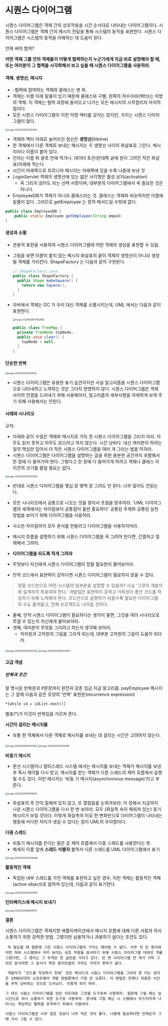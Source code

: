 # 시퀀스 다이어그램

시퀀스 다이어그램은 객체 간의 상호작용을 시간 순서대로 나타내는 다이어그램이다. 시퀀스 다이어그램은 객체 간의 메시지 전달을 통해 시스템의 동작을 표현한다. 시퀀스 다이어그램은 시스템의 동작을 이해하는 데 도움이 된다.

언제 써야 할까?

**어떤 객체 그룹 안의 객체들이 어떻게 협력하는지 누군가에게 지금 바로 설명해야 할 때, 또는 여러분이 그 협력을 시각화해서 보고 싶을 때 시퀀스 다이어그램을 사용하라.**

#### 객체. 생명선, 메시지

- -협력에 참여하는 객체와 클래스는 맨 위.
- 객체는 이름 아래 밑줄이 있기 때문에 클래스와 구별. 왼쪽의 허수아비(액터)는 익명의 객체. 이 객체는 협력 과정에 들어오고 나가는 모든 메시지의 시작점이자 마지막점이다.
- 모든 시퀀스 다이어그램이 이런 익명 액터를 갖지는 않지만, 가지는 시퀀스 다이어 그램이 많다.

<img src="/Users/len/IdeaProjects/Book/asset/image-20241025073215384.png" alt="image-20241025073215384" style="zoom:50%;" />



- 객체와 액터 아래로 늘어뜨린 점선은 **생명선**(lifeline)
- 한 객체에서 다른 객체로 보내는 메시지는 두 생명선 사이의 화살표로 그린다. 메시지마다 이름이 붙어 있다.
- 인자는 이름 뒤 괄호 안에 적거나, 데이터 토큰(반대쪽 긑에 원이 그려진 작은 화살표)아래에 적는다. 
- 시간이 아래쪽으로 흐르니까 메시지는 아래쪽에 있을 수록 나중에 보낸 것
- LoginServlet 객체의 생명선에 있는 얇은 사각형은 활성 상자(activation)
  - 꼭 그리지 않아도 되는 선택 사항이며, 대부분의 다이어그램에서 꼭 필요한 것은 아니다.
- EmployeeDB가 객체가 아니라 클래스라는 것. 클래스는 객체와 비슷하지만 이름에 밑줄이 없다. 그러므로 getEmployee 는 정적 메서드일 수밖에 없다.

```java
public class EmployeeDB {
	public static Employee getEmployee(String empid)
}
```



#### 생성과 소멸

- 관용적 표현을 사용하여 시퀀스 다이어그램에 어떤 객체의 생성을 표현할 수 있음.

- 그림을 보면 이름이 붙지 않는 메시지 화살표의 끝이 객체의 생명선이 아니라 생성될 객체를 가리킨다. ShapeFactory 는 다음과 같이 구현된다.

  ```java
  // ShapeFactory.java
  public class ShapeFactory {
    public Shape makeSquare() {
      return new Square();
    }
  }
  ```

- 자바에서 객체는 GC 가 우리 대신 객체를 소멸시키는데, UML 에서는 다음과 같이 표현한다.

  <img src="/Users/len/IdeaProjects/Book/asset/image-20241025075102856.png" alt="image-20241025075102856" style="zoom:50%;" />

  ```java
  public class TreeMap {
    private TreeNode topNode;
    public void clear() {
      topNode = null;
    }
  }
  ```

####  단순한 반복

<img src="/Users/len/IdeaProjects/Book/asset/image-20241025075216018.png" alt="image-20241025075216018" style="zoom:50%;" />



- 시퀀스 다이어그램은 유용한 표기 습관이지만 사실 알고리즘을 시퀀스 다이어그램으로 나타내려고 노력하는 것은 그다지 현명하지 않다. 시퀀스 다이어그램은 객체 사이의 연결을 드러내기 위해 사용해야지, 알고리즘의 세부사항을 자세하게 보여 주기 위해 사용해서는 안된다.



#### 사례와 시나리오

규칙: 

- 아래와 같이 수많은 객체와 메시지로 가득 찬 시퀀스 다이어그램을 그리지 마라. 아무도 읽지 못하고 아무도 읽으려고 하지 않는다. 시간 낭비다. 대신 여러분이 하려는 일의 핵심만 집어서 더 작은 시퀀스 다이어그램을 여러 개 그리는 법을 익혀라.
- 시퀀스 다이어그램은 다이어그램을 설명하는 글을 위한 충분한 공간까지 포함해서 한 장에 다 들어가야 한다. 그렇다고 한 장에 다 들어가게 하려고 객체나 클래스 아이콘의 크기를 줄일 필요는 없다.

<img src="/Users/len/IdeaProjects/Book/asset/image-20241025075553244.png" alt="image-20241025075553244" style="zoom:50%;" />

- 반대로 시퀀스 다이어그램을 몇십 장 몇백 장 그려도 안 된다. 너무 많아도 안읽는다.
- 모든 시나리오에서 공통으로 나오는 것을 찾아서 초점을 맞추어라. 'UML 다이어그램의 세계에서는 차이점보다 공통점이 휠씬 중요하다' 공통된 주제와 공통된 실천 방법을 보이기 위해 다이어그램을 사용하라. 
- 사소한 차이점까지 모두 문서를 만들려고 다이어그램을 사용하지마라.
- 메시지 흐름을 설명하기 위해 시퀀스 다이어그램을 꼭 그려야 한다면, 간결하고 절제해서 그려라.
-  **다이어그램을 되도록 적게 그려랴**



- 무엇보다 자신에게 시퀀스 다이어그램이 정말 필요한지 물어보아라.
- 만약 코드에서 표현력이 강하다면 시퀀스 다이어그램이 필요하지 않을 수 있다.

>정말 코드만으로 어떤 시스템의 일부분을 설명할 수 있을까? 사실 ‘그것이 개발자와 설계자의 목표여야 한다.’ 개발팀은 표현력이 강하고 가독성이 좋은 코드를 작성하기 위해 노력해야 한다. 코드만으로 설명하기 쉬울수록 필요한 다이어그램 의 수도 줄어들고, 전체 프로젝트도 나아질 것이다.

- 둘째, 만약 시퀀스 다이어그램이 필요하다는 생각이 들면, 그것을 여러 시나리오로 쪼갤 수 있는지 자신에게 물어보아라.
- 셋째, 여러분이 무엇을 그리려고 하는지 생각해 보아라.
  - 저차원과 고차원의 그림을 그리게 되는데, 대부분 고차원의 그림이 도움이 되더라.

<img src="/Users/len/IdeaProjects/Book/asset/image-20241025080510228.png" alt="image-20241025080510228" style="zoom:50%;" />

<img src="/Users/len/IdeaProjects/Book/asset/image-20241025080520927.png" alt="image-20241025080520927" style="zoom:50%;" />

####  고급 개념

##### 반복과 조건

잘 명시된 반복문과 if문장까지 완전히 갖춘 임금 지급 알고리즘. payEmployee 메시지는 그 앞에 다음과 같은 모양의 '반복' 표현문(recurrence expression)

`*[while id = idList.next()]`

별표(*)가 이것이 반복임을 가르쳐 준다.



**시간이 걸리는 메시지들**

- 보통 한 객체에서 다른 객체로 메시지를 보내는 데 걸리는 시간은 고려하지 않는다.

<img src="/Users/len/IdeaProjects/Book/asset/image-20241025081144309.png" alt="image-20241025081144309" style="zoom:50%;" />

<img src="/Users/len/IdeaProjects/Book/asset/image-20241025081233681.png" alt="image-20241025081233681" style="zoom:50%;" />



**비동기 메시지**

- 분산 시스템이나 멀티스레드 시스템 에서는 메시지를 보내는 객체가 메시지를 보낸 후 즉시 제어를 다시 받고, 메시지를 받는 객체가 다른 스레드의 제어 흐름에서 실행될 수도 있다. 이런 메시지는 ‘비동 기 메시지(asynchronous message)’라고 부른다.

<img src="/Users/len/IdeaProjects/Book/asset/image-20241025081505978.png" alt="image-20241025081505978" style="zoom:50%;" />

- 화살표의 촉 안이 칠해져 있지 않고, 또 열렸음을 눈여겨보라. 이 장에서 지금까지 나온 시퀀스 다이어그램을 다시 한 번 보아라. 모두 (화살촉 속이 채워져 있는) 동기 메시지가 보일 것이다. 이렇게 화살촉의 미묘 한 변화만으로 다이어그램이 나타내는 행동에 커다란 차이가 생길 수 있다는 점이 UML의 우아함이다.

**다중 스레드**

- 비동기 메시지를 쓴다는 말은 곧 제어 흐름에서 다중 스레드를 사용한다는 뜻.
- 메세지 이름 앞에 **스레드 식별자** 붙여서 다른 스레드를 UML 다이어그램에서 표기

<img src="/Users/len/IdeaProjects/Book/asset/image-20241025082538446.png" alt="image-20241025082538446" style="zoom:50%;" />

**활동적인 객체**

- 독립된 내부 스레드를 가진 객체를 표현하고 싶은 경우, 이런 객체는 활동적인 객체(active object)로 알려져 있는데, 다음과 같이 표기한다.

<img src="/Users/len/IdeaProjects/Book/asset/image-20241025082627905.png" alt="image-20241025082627905" style="zoom:50%;" />

**인터페이스에 메시지 보내기**

<img src="/Users/len/IdeaProjects/Book/asset/image-20241025083659761.png" alt="image-20241025083659761" style="zoom:50%;" />



**결론**

시퀀스 다이어그램은 객체지향 애플리케이션에서 메시지 흐름에 대해 다른 사람과 의사 소통하기 위한 강력한 방법. 그렇지만 남용하거나 과용하기 쉽다는 조언도 있다.

```
 꼭 필요할 때 칠판에 그린 시퀀스 다이어그램의 가치는 헤아릴 수 없다. 아주 작 은 종이에 어떤 하위 시스템에서 자주 보이는 상호 작용을 묘사하기 위해 시퀀스 다이어그램 대여섯 개를 그렸다면, 그 종이는 그 무게만 한 금만큼 가치가 있다. 반 면 다이어그램 천 개가 가득 그려진 문서라면 그 문서가 찍힌 종이만큼의 가치도 가지지 못하기 쉽다.

 개발자가 ‘코드를 작성하기 전에’ 모든 메서드의 시퀀스 다이어그램을 그려야 한 다는 생각은 1990년대의 소프트웨어 개발 방법론에서 가장 큰 오류다. 이 방법은 언제나 귀중한 시간을 무척 낭비하는 것으로 드러났다. 이렇게 하지 마라.
 
그 대신 시퀀스 다이어그램을 만든 의도대로 그것을 도구로써 사용하라. 칠판에 그릴 때는 실시간으로 의사 소통하기 위한 도구로 사용하라. 문서에 그릴 때는 시 스템에서 두드러지게 나타나는 핵심적인 협력을 포착하기 위해서 사용하라.

시퀀스 다이어그램은 너무 많은 것보다 너무 적은 것이 좋다. 나중에 필요하다면 언제든지 그때 가서 그릴 수 있다.
```


